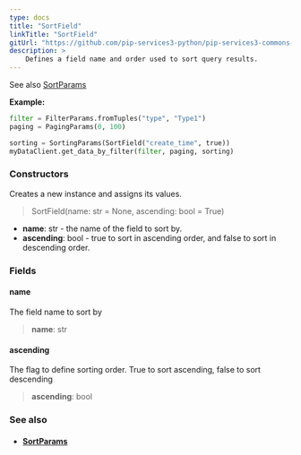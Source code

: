 ```yaml
---
type: docs
title: "SortField"
linkTitle: "SortField"
gitUrl: "https://github.com/pip-services3-python/pip-services3-commons-python"
description: > 
    Defines a field name and order used to sort query results.
---
```


See also [SortParams](../sort_params)

**Example:**
```python
filter = FilterParams.fromTuples("type", "Type1")
paging = PagingParams(0, 100)

sorting = SortingParams(SortField("create_time", true))
myDataClient.get_data_by_filter(filter, paging, sorting)

```

### Constructors
Creates a new instance and assigns its values.

> SortField(name: str = None, ascending: bool = True)

- **name**: str - the name of the field to sort by.
- **ascending**: bool - true to sort in ascending order, and false to sort in descending order. 


### Fields

<span class="hide-title-link">

#### name
The field name to sort by
> **name**: str

#### ascending
The flag to define sorting order. True to sort ascending, false to sort descending
> **ascending**: bool

</span>


### See also
- #### [SortParams](../sort_params)